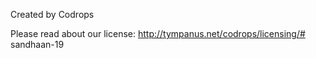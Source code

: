 Created by Codrops

Please read about our license: http://tympanus.net/codrops/licensing/# sandhaan-19
